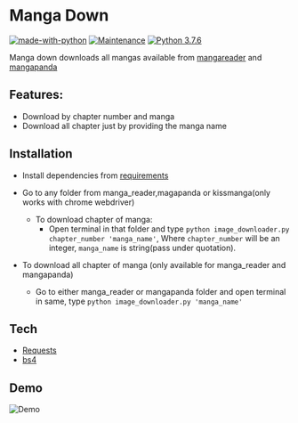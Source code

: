 # Manga Down

[![made-with-python](https://img.shields.io/badge/Made%20with-Python-1f425f.svg)](https://www.python.org/)
[![Maintenance](https://img.shields.io/badge/Maintained%3F-yes-green.svg)](https://github.com/shaikhsajid1111/manga-down/graphs/commit-activity)
[![Python 3.7.6](https://img.shields.io/badge/python-3.7.6-blue.svg)](https://www.python.org/downloads/release/python-376/)





Manga down downloads all mangas available from [mangareader](http://mangareader.net) and [mangapanda](http://mangapanda.com)



## Features:
- Download by chapter number and manga
- Download all chapter just by providing the manga name


## Installation
- Install dependencies from [requirements](requirements.txt)

- Go to any folder from manga_reader,magapanda or kissmanga(only works with chrome webdriver)
    - To download chapter of manga:
      - Open terminal in that folder and type ```python image_downloader.py chapter_number 'manga_name'```, Where ```chapter_number``` will be an integer, ```manga_name``` is string(pass under quotation).

- To download all chapter of manga (only available for manga_reader and mangapanda)
    - Go to either manga_reader or mangapanda folder and open terminal in same, type ```python image_downloader.py 'manga_name'```



## Tech

- [Requests](https://requests.readthedocs.io/en/master/)
- [bs4](https://pypi.org/project/beautifulsoup4/)

## Demo

![Demo](screenshots/converttogif.gif)
